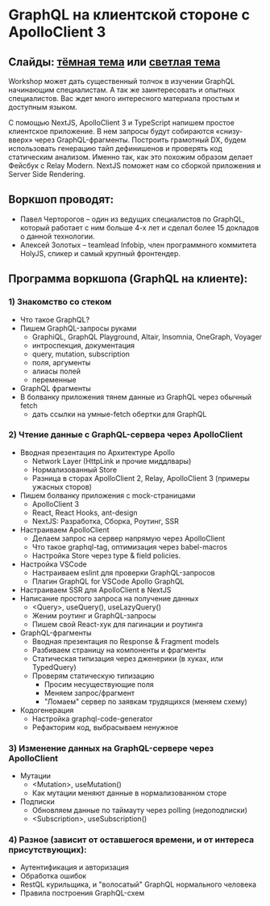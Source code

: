 # GraphQL на клиентской стороне с ApolloClient 3

## Слайды: [тёмная тема](https://nodkz.github.io/conf-talks/talks/2020.04.08-workshop-graphql-on-client/index.html) или [светлая тема](https://nodkz.github.io/conf-talks/talks/2020.04.08-workshop-graphql-on-client/white.html)

Workshop может дать существенный толчок в изучении GraphQL начинающим специалистам. А так же заинтересовать и опытных специалистов. Вас ждет много интересного материала простым и доступным языком.

С помощью NextJS, ApolloClient 3 и TypeScript напишем простое клиентское приложение. В нем запросы будут собираются «снизу-вверх» через GraphQL-фрагменты. Построить грамотный DX, будем использовать генерацию тайп дефинишенов и проверять код статическим анализом. Именно так, как это похожим образом делает Фейсбук с Relay Modern. NextJS поможет нам со сборкой приложения и Server Side Rendering.

## Воркшоп проводят:

- Павел Черторогов – один из ведущих специалистов по GraphQL, который работает с ним больше 4-х лет и сделал более 15 докладов о данной технологии.
- Алексей Золотых – teamlead Infobip, член программного коммитета HolyJS, спикер и самый крупный фронтендер.

## Программа воркшопа (GraphQL на клиенте):

### 1) Знакомство со стеком

- Что такое GraphQL?
- Пишем GraphQL-запросы руками
  - GraphiQL, GraphQL Playground, Altair, Insomnia, OneGraph, Voyager
  - интроспекция, документация
  - query, mutation, subscription
  - поля, аргументы
  - алиасы полей
  - переменные
- GraphQL фрагменты
- В болванку приложения тянем данные из GraphQL через обычный fetch
  - дать ссылки на умные-fetch обертки для GraphQL

### 2) Чтение данные с GraphQL-сервера через ApolloClient

- Вводная презентация по Архитектуре Apollo
  - Network Layer (HttpLink и прочие миддлвары)
  - Нормализованный Store
  - Разница в сторах ApolloClient 2, Relay, ApolloClient 3 (примеры ужасных сторов)
- Пишем болванку приложения с mock-страницами
  - ApolloClient 3
  - React, React Hooks, ant-design
  - NextJS: Разработка, Сборка, Роутинг, SSR
- Настраиваем ApolloClient
  - Делаем запрос на сервер напрямую через ApolloClient
  - Что такое graphql-tag, оптимизация через babel-macros
  - Настройка Store через type & field policies.
- Настройка VSCode
  - Настраиваем eslint для проверки GraphQL-запросов
  - Плагин GraphQL for VSCode Apollo GraphQL
- Настраиваем SSR для ApolloClient в NextJS
- Написание простого запроса на получение данных
  - &lt;Query&gt;, useQuery(), useLazyQuery()
  - Женим роутинг и GraphQL-запросы
  - Пишем свой React-хук для пагинации и роутинга
- GraphQL-фрагменты
  - Вводная презентация по Response & Fragment models
  - Разбиваем страницу на компоненты и фрагменты
  - Статическая типизация через дженерики (в хуках, или TypedQuery)
  - Проверям статическую типизацию
    - Просим несуществующие поля
    - Меняем запрос/фрагмент
    - "Ломаем" сервер по заявкам трудящихся (меняем схему)
- Кодогенерация
  - Настройка graphql-code-generator
  - Рефакторим код, выбрасываем ненужное

### 3) Изменение данных на GraphQL-сервере через ApolloClient

- Мутации
  - &lt;Mutation&gt;, useMutation()
  - Как мутации меняют данные в нормализованном сторе
- Подписки
  - Обновляем данные по таймауту через polling (недоподписки)
  - &lt;Subscription&gt;, useSubscription()

### 4) Разное (зависит от оставшегося времени, и от интереса присутствующих):

- Аутентификация и авторизация
- Обработка ошибок
- RestQL курильщика, и "волосатый" GraphQL нормального человека
- Правила построения GraphQL-схем
